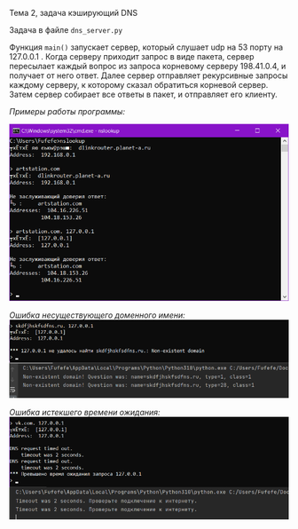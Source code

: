 Тема 2, задача кэширующий DNS

Задача в файле `dns_server.py`

Функция `main()` запускает сервер, который слушает udp на 53 порту на 127.0.0.1 .
Когда серверy приходит запрос в виде пакета, сервер пересылает каждый вопрос из запроса корневому серверу 198.41.0.4,
и получает от него ответ. Далее сервер отправляет рекурсивные запросы каждому серверу, к которому сказал 
обратиться корневой сервер. Затем сервер собирает все ответы в пакет, и отправляет его клиенту.


*Примеры работы программы:*

![](Example1.png)

*Ошибка несуществующего доменного имени:*
![](Example2.png)

*Ошибка истекшего времени ожидания:*
![](Example3.png)